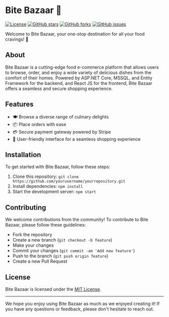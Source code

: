 # Bite Bazaar 🍔

[![License](https://img.shields.io/badge/License-MIT-blue.svg)](https://opensource.org/licenses/MIT)
[![GitHub stars](https://img.shields.io/github/stars/vampi-007/Bite-Bazaar.svg)](https://github.com/vampi-007/Bite-Bazaar/stargazers)
[![GitHub forks](https://img.shields.io/github/forks/vampi-007/Bite-Bazaar.svg)](https://github.com/vampi-007/Bite-Bazaar/network)
[![GitHub issues](https://img.shields.io/github/issues/vampi-007/Bite-Bazaar.svg)](https://github.com/vampi-007/Bite-Bazaar/issues)

Welcome to Bite Bazaar, your one-stop destination for all your food cravings! 🛒

## About
Bite Bazaar is a cutting-edge food e-commerce platform that allows users to browse, order, and enjoy a wide variety of delicious dishes from the comfort of their homes. Powered by ASP.NET Core, MSSQL, and Entity Framework for the backend, and React JS for the frontend, Bite Bazaar offers a seamless and secure shopping experience.

## Features
- 🍽️ Browse a diverse range of culinary delights
- 📦 Place orders with ease
- 💳 Secure payment gateway powered by Stripe
- 🛒 User-friendly interface for a seamless shopping experience

## Installation
To get started with Bite Bazaar, follow these steps:
1. Clone this repository: `git clone https://github.com/yourusername/yourrepository.git`
2. Install dependencies: `npm install`
3. Start the development server: `npm start`

## Contributing
We welcome contributions from the community! To contribute to Bite Bazaar, please follow these guidelines:
- Fork the repository
- Create a new branch (`git checkout -b feature`)
- Make your changes
- Commit your changes (`git commit -am 'Add new feature'`)
- Push to the branch (`git push origin feature`)
- Create a new Pull Request

## License
Bite Bazaar is licensed under the [MIT License](LICENSE).

---

We hope you enjoy using Bite Bazaar as much as we enjoyed creating it! If you have any questions or feedback, please don't hesitate to reach out.
